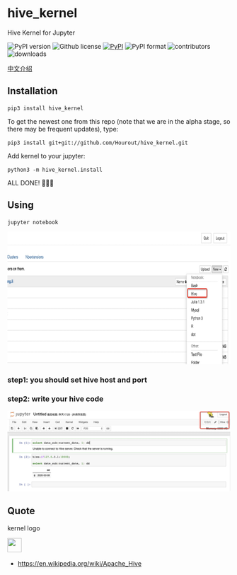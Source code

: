 # hive_kernel
Hive  Kernel for Jupyter

![PyPI version](https://img.shields.io/pypi/pyversions/hive_kernel.svg)
![Github license](https://img.shields.io/github/license/Hourout/hive_kernel.svg)
[![PyPI](https://img.shields.io/pypi/v/hive_kernel.svg)](https://pypi.python.org/pypi/hive_kernel)
![PyPI format](https://img.shields.io/pypi/format/hive_kernel.svg)
![contributors](https://img.shields.io/github/contributors/Hourout/hive_kernel)
![downloads](https://img.shields.io/pypi/dm/hive_kernel.svg)


[中文介绍](document/chinese.md)

## Installation

```
pip3 install hive_kernel
```

To get the newest one from this repo (note that we are in the alpha stage, so there may be frequent updates), type:

```
pip3 install git+git://github.com/Hourout/hive_kernel.git
```

Add kernel to your jupyter:

```
python3 -m hive_kernel.install
```

ALL DONE! 🎉🎉🎉

## Using

```
jupyter notebook
```
<img src="image/hive2.png" width = "700" height = "300" />

### step1: you should set hive host and port

### step2: write your hive code
![](image/hive1.png)

## Quote 
kernel logo

<img src="https://upload.wikimedia.org/wikipedia/commons/thumb/b/bb/Apache_Hive_logo.svg/300px-Apache_Hive_logo.svg.png" width = "32" height = "32" />

- https://en.wikipedia.org/wiki/Apache_Hive
